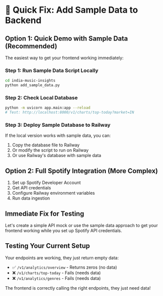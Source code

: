 # 🚀 Quick Fix: Add Sample Data to Backend

## Option 1: Quick Demo with Sample Data (Recommended)
The easiest way to get your frontend working immediately:

### Step 1: Run Sample Data Script Locally
```bash
cd india-music-insights
python add_sample_data.py
```

### Step 2: Check Local Database
```bash
python -m uvicorn app.main:app --reload
# Test: http://localhost:8000/v1/charts/top-today?market=IN
```

### Step 3: Deploy Sample Database to Railway
If the local version works with sample data, you can:
1. Copy the database file to Railway
2. Or modify the script to run on Railway
3. Or use Railway's database with sample data

## Option 2: Full Spotify Integration (More Complex)
1. Set up Spotify Developer Account
2. Get API credentials  
3. Configure Railway environment variables
4. Run data ingestion

## Immediate Fix for Testing
Let's create a simple API mock or use the sample data approach to get your frontend working while you set up Spotify API credentials.

## Testing Your Current Setup
Your endpoints are working, they just return empty data:
- ✅ `/v1/analytics/overview` - Returns zeros (no data)
- ❌ `/v1/charts/top-today` - Fails (needs data)
- ❌ `/v1/analytics/genres` - Fails (needs data)

The frontend is correctly calling the right endpoints, they just need data!
